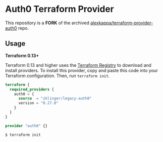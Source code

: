# Auth0 Terraform Provider

This repository is a **FORK** of the archived [alexkappa/terraform-provider-auth0](https://github.com/alexkappa/terraform-provider-auth0) repo.

## Usage

**Terraform 0.13+**

Terraform 0.13 and higher uses the [Terraform Registry](https://registry.terraform.io/) to download and install providers. To install this provider, copy and paste this code into your Terraform configuration. Then, run `terraform init`.

```tf
terraform {
  required_providers {
    auth0 = {
      source  = "zklinger/legacy-auth0"
      version = "0.27.0"
    }
  }
}

provider "auth0" {}
```

```sh
$ terraform init
```

